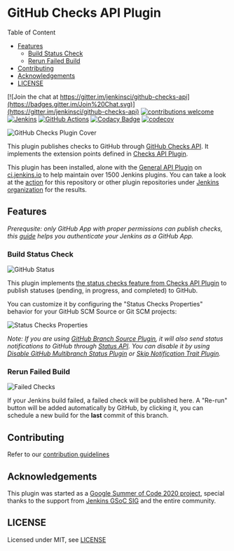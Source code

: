 # GitHub Checks API Plugin

Table of Content
- [Features](#features)
  - [Build Status Check](#build-status-check)
  - [Rerun Failed Build](#rerun-failed-build)
 - [Contributing](#contributing)
 - [Acknowledgements](#acknowledgements)
 - [LICENSE](#license)

[![Join the chat at https://gitter.im/jenkinsci/github-checks-api](https://badges.gitter.im/Join%20Chat.svg)](https://gitter.im/jenkinsci/github-checks-api)
[![contributions welcome](https://img.shields.io/badge/contributions-welcome-brightgreen.svg?style=flat)](https://github.com/XiongKezhi/checks-api-plugin/issues)
[![Jenkins](https://ci.jenkins.io/job/Plugins/job/github-checks-plugin/job/master/badge/icon?subject=Jenkins%20CI)](https://ci.jenkins.io/job/Plugins/job/github-checks-plugin/job/master/)
[![GitHub Actions](https://github.com/jenkinsci/github-checks-plugin/workflows/CI/badge.svg?branch=master)](https://github.com/jenkinsci/github-checks-plugin/actions)
[![Codacy Badge](https://app.codacy.com/project/badge/Grade/2c7fa67496a743778ca60cc9604212d2)](https://www.codacy.com/gh/jenkinsci/github-checks-plugin?utm_source=github.com&amp;utm_medium=referral&amp;utm_content=jenkinsci/github-checks-plugin&amp;utm_campaign=Badge_Grade)
[![codecov](https://codecov.io/gh/jenkinsci/github-checks-plugin/branch/master/graph/badge.svg)](https://codecov.io/gh/jenkinsci/github-checks-plugin)

![GitHub Checks Plugin Cover](docs/images/github-checks-plugin-cover.png)

This plugin publishes checks to GitHub through [GitHub Checks API](https://docs.github.com/en/rest/reference/checks#runs).
It implements the extension points defined in [Checks API Plugin](https://github.com/jenkinsci/checks-api-plugin). 

This plugin has been installed, alone with the [General API Plugin](https://github.com/jenkinsci/checks-api-plugin) on [ci.jenkins.io](https://ci.jenkins.io/Plugins) to help maintain over 1500 Jenkins plugins. You can take a look at the [action](https://github.com/jenkinsci/github-checks-plugin/runs/1025018883) for this repository or other plugin repositories under [Jenkins organization](https://github.com/jenkinsci) for the results.

## Features

*Prerequsite: only GitHub App with proper permissions can publish checks, this [guide](https://github.com/jenkinsci/github-branch-source-plugin/blob/master/docs/github-app.adoc) helps you authenticate your Jenkins as a GitHub App.*

### Build Status Check

![GitHub Status](docs/images/github-status.png)

This plugin implements [the status checks feature from Checks API Plugin](https://github.com/jenkinsci/checks-api-plugin#build-status-check) to publish statuses (pending, in progress, and completed) to GitHub.

You can customize it by configuring the "Status Checks Properties" behavior for your GitHub SCM Source or Git SCM projects:

![Status Checks Properties](docs/images/status-checks-properties.png)

*Note: If you are using [GitHub Branch Source Plugin](https://github.com/jenkinsci/github-branch-source-plugin), it will also send status notifications to GitHub through [Status API](https://docs.github.com/en/rest/reference/repos#statuses).
You can disable it by using [Disable GitHub Multibranch Status Plugin](https://github.com/jenkinsci/disable-github-multibranch-status-plugin) or [Skip Notification Trait Plugin](https://github.com/jenkinsci/skip-notifications-trait-plugin).*

### Rerun Failed Build

![Failed Checks](docs/images/failed-checks.png)

If your Jenkins build failed, a failed check will be published here.
A "Re-run" button will be added automatically by GitHub, by clicking it, you can schedule a new build for the **last** commit of this branch.

## Contributing

Refer to our [contribution guidelines](https://github.com/jenkinsci/.github/blob/master/CONTRIBUTING.md)

## Acknowledgements

This plugin was started as a [Google Summer of Code 2020 project](https://summerofcode.withgoogle.com/projects/#5139745388101632), special thanks to the support from [Jenkins GSoC SIG](https://www.jenkins.io/sigs/gsoc/) and the entire community.

## LICENSE

Licensed under MIT, see [LICENSE](LICENSE)

